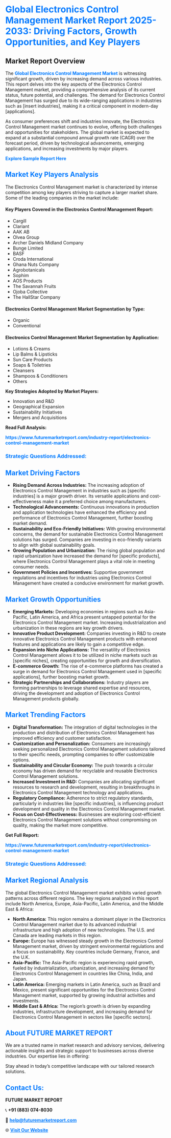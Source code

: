 <h1 style="color: #007BFF;">Global Electronics Control Management Market Report 2025-2033: Driving Factors, Growth Opportunities, and Key Players</h1>

<section id="overview">
<h2>Market Report Overview</h2>
<p>The <a href="https://www.futuremarketreport.com/industry-report/electronics-control-management-market" style="color: #007BFF; text-decoration: none;"><strong>Global Electronics Control Management Market</strong></a> is witnessing significant growth, driven by increasing demand across various industries. This report delves into the key aspects of the Electronics Control Management market, providing a comprehensive analysis of its current status, future potential, and challenges. The demand for Electronics Control Management has surged due to its wide-ranging applications in industries such as [insert industries], making it a critical component in modern-day [applications].</p>
<p>As consumer preferences shift and industries innovate, the Electronics Control Management market continues to evolve, offering both challenges and opportunities for stakeholders. The global market is expected to expand at a substantial compound annual growth rate (CAGR) over the forecast period, driven by technological advancements, emerging applications, and increasing investments by major players.</p>
</section>

<section id="overview">
<p><a href="https://www.futuremarketreport.com/request-sample/reportId=34041" style="color: #007BFF; text-decoration: none;"><strong>Explore Sample Report Here</strong></a></p>
</section>

<section id="key-players">
<h2 style="color: #007BFF;">Market Key Players Analysis</h2>
<p>The Electronics Control Management market is characterized by intense competition among key players striving to capture a larger market share. Some of the leading companies in the market include:</p>
<h4>Key Players Covered in the Electronics Control Management Report:</h4>
<ul><li>Cargill</li><li>Clariant</li><li>AAK AB</li><li>Olvea Group</li><li>Archer Daniels Midland Company</li><li>Bunge Limited</li><li>BASF</li><li>Croda International</li><li>Ghana Nuts Company</li><li>Agrobotanicals</li><li>Sophim</li><li>AOS Products</li><li>The Savannah Fruits</li><li>Ojoba Collective</li><li>The HallStar Company</li></ul>
<h4>Electronics Control Management Market Segmentation by Type:</h4>
<ul><li>Organic</li><li>Conventional</li></ul>

<h4>Electronics Control Management Market Segmentation by Application:</h4>
<ul><li>Lotions &amp; Creams</li><li>Lip Balms &amp; Lipsticks</li><li>Sun Care Products</li><li>Soaps &amp; Toiletries</li><li>Cleansers</li><li>Shampoos &amp; Conditioners</li><li>Others</li></ul>
<p><strong>Key Strategies Adopted by Market Players:</strong></p>
<ul>
<li>Innovation and R&D</li>
<li>Geographical Expansion</li>
<li>Sustainability Initiatives</li>
<li>Mergers and Acquisitions</li>
</ul>
</section>

<section>
<p><strong>Read Full Analysis: </strong></p><a href="https://www.futuremarketreport.com/industry-report/electronics-control-management-market" style="color: #007BFF; text-decoration: none;"><strong>https://www.futuremarketreport.com/industry-report/electronics-control-management-market</strong></a>
<h3 style="color: #007BFF;">Strategic Questions Addressed:</h3>
</section>

<section id="driving-factors">
<h2 style="color: #007BFF;">Market Driving Factors</h2>
<ul>
<li><strong>Rising Demand Across Industries:</strong> The increasing adoption of Electronics Control Management in industries such as [specific industries] is a major growth driver. Its versatile applications and cost-effectiveness make it a preferred choice among manufacturers.</li>
<li><strong>Technological Advancements:</strong> Continuous innovations in production and application technologies have enhanced the efficiency and performance of Electronics Control Management, further boosting market demand.</li>
<li><strong>Sustainability and Eco-Friendly Initiatives:</strong> With growing environmental concerns, the demand for sustainable Electronics Control Management solutions has surged. Companies are investing in eco-friendly variants to align with global sustainability goals.</li>
<li><strong>Growing Population and Urbanization:</strong> The rising global population and rapid urbanization have increased the demand for [specific products], where Electronics Control Management plays a vital role in meeting consumer needs.</li>
<li><strong>Government Policies and Incentives:</strong> Supportive government regulations and incentives for industries using Electronics Control Management have created a conducive environment for market growth.</li>
</ul>
</section>

<section id="growth-opportunities">
<h2 style="color: #007BFF;">Market Growth Opportunities</h2>
<ul>
<li><strong>Emerging Markets:</strong> Developing economies in regions such as Asia-Pacific, Latin America, and Africa present untapped potential for the Electronics Control Management market. Increasing industrialization and urbanization in these regions are key growth drivers.</li>
<li><strong>Innovative Product Development:</strong> Companies investing in R&D to create innovative Electronics Control Management products with enhanced features and applications are likely to gain a competitive edge.</li>
<li><strong>Expansion into Niche Applications:</strong> The versatility of Electronics Control Management allows it to be utilized in niche markets such as [specific niches], creating opportunities for growth and diversification.</li>
<li><strong>E-commerce Growth:</strong> The rise of e-commerce platforms has created a surge in demand for Electronics Control Management used in [specific applications], further boosting market growth.</li>
<li><strong>Strategic Partnerships and Collaborations:</strong> Industry players are forming partnerships to leverage shared expertise and resources, driving the development and adoption of Electronics Control Management products globally.</li>
</ul>
</section>

<section id="trending-factors">
<h2 style="color: #007BFF;">Market Trending Factors</h2>
<ul>
<li><strong>Digital Transformation:</strong> The integration of digital technologies in the production and distribution of Electronics Control Management has improved efficiency and customer satisfaction.</li>
<li><strong>Customization and Personalization:</strong> Consumers are increasingly seeking personalized Electronics Control Management solutions tailored to their specific needs, prompting companies to offer customizable options.</li>
<li><strong>Sustainability and Circular Economy:</strong> The push towards a circular economy has driven demand for recyclable and reusable Electronics Control Management solutions.</li>
<li><strong>Increased Investment in R&D:</strong> Companies are allocating significant resources to research and development, resulting in breakthroughs in Electronics Control Management technology and applications.</li>
<li><strong>Regulatory Compliance:</strong> Adherence to strict regulatory standards, particularly in industries like [specific industries], is influencing product development and quality in the Electronics Control Management market.</li>
<li><strong>Focus on Cost-Effectiveness:</strong> Businesses are exploring cost-efficient Electronics Control Management solutions without compromising on quality, making the market more competitive.</li>
</ul>
</section>

<section>
<p><strong>Get Full Report: </strong></p><a href="https://www.futuremarketreport.com/industry-report/electronics-control-management-market" style="color: #007BFF; text-decoration: none;"><strong>https://www.futuremarketreport.com/industry-report/electronics-control-management-market</strong></a>
<h3 style="color: #007BFF;">Strategic Questions Addressed:</h3>
</section>


<section id="regional-analysis">
<h2 style="color: #007BFF;">Market Regional Analysis</h2>
<p>The global Electronics Control Management market exhibits varied growth patterns across different regions. The key regions analyzed in this report include North America, Europe, Asia-Pacific, Latin America, and the Middle East & Africa:</p>
<ul>
<li><strong>North America:</strong> This region remains a dominant player in the Electronics Control Management market due to its advanced industrial infrastructure and high adoption of new technologies. The U.S. and Canada are leading markets in this region.</li>
<li><strong>Europe:</strong> Europe has witnessed steady growth in the Electronics Control Management market, driven by stringent environmental regulations and a focus on sustainability. Key countries include Germany, France, and the U.K.</li>
<li><strong>Asia-Pacific:</strong> The Asia-Pacific region is experiencing rapid growth, fueled by industrialization, urbanization, and increasing demand for Electronics Control Management in countries like China, India, and Japan.</li>
<li><strong>Latin America:</strong> Emerging markets in Latin America, such as Brazil and Mexico, present significant opportunities for the Electronics Control Management market, supported by growing industrial activities and investments.</li>
<li><strong>Middle East & Africa:</strong> The region’s growth is driven by expanding industries, infrastructure development, and increasing demand for Electronics Control Management in sectors like [specific sectors].</li>
</ul>
</section>

<footer>
<h2 style="color: #007BFF;">About FUTURE MARKET REPORT</h2>
<p>We are a trusted name in market research and advisory services, delivering actionable insights and strategic support to businesses across diverse industries. Our expertise lies in offering:</p>

<p>Stay ahead in today’s competitive landscape with our tailored research solutions.</p>

<h2 style="color: #007BFF;">Contact Us:</h2>
<p><strong>FUTURE MARKET REPORT</strong></p>
<p>📞 <strong>+91 (883) 074-8030</strong></p>
<p>📧 <strong><a href="mailto:help@futuremarketreport.com" style="color: #007BFF;">help@futuremarketreport.com</a></strong></p>
<p>🌐 <strong><a href="https://www.futuremarketreport.com/" style="color: #007BFF;">Visit Our Website</a></strong></p>
</footer>
